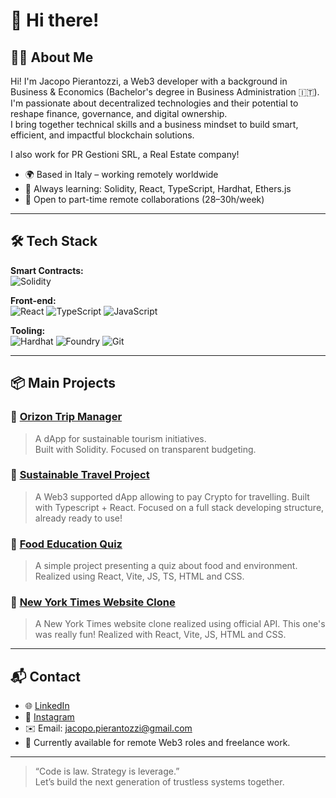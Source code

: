 # 👋 Hi there!

## 👨‍💻 About Me

Hi! I'm Jacopo Pierantozzi, a Web3 developer with a background in Business & Economics (Bachelor's degree in Business Administration 🇮🇹).  
I'm passionate about decentralized technologies and their potential to reshape finance, governance, and digital ownership.  
I bring together technical skills and a business mindset to build smart, efficient, and impactful blockchain solutions.

I also work for PR Gestioni SRL, a Real Estate company!

- 🌍 Based in Italy – working remotely worldwide
- 🧠 Always learning: Solidity, React, TypeScript, Hardhat, Ethers.js
- 🤝 Open to part-time remote collaborations (28–30h/week)

---

## 🛠 Tech Stack

**Smart Contracts:**  
![Solidity](https://img.shields.io/badge/Solidity-%23363636.svg?style=flat&logo=solidity&logoColor=white)

**Front-end:**  
![React](https://img.shields.io/badge/React-%2361DAFB.svg?style=flat&logo=react&logoColor=black)
![TypeScript](https://img.shields.io/badge/TypeScript-%23007ACC.svg?style=flat&logo=typescript&logoColor=white)
![JavaScript](https://img.shields.io/badge/JavaScript-%23F7DF1E.svg?style=flat&logo=javascript&logoColor=black)

**Tooling:**  
![Hardhat](https://img.shields.io/badge/Hardhat-%23000000.svg?style=flat&logo=ethereum&logoColor=white)
![Foundry](https://img.shields.io/badge/Foundry-%23000000.svg?style=flat&logo=forge&logoColor=white)
![Git](https://img.shields.io/badge/Git-%23F05032.svg?style=flat&logo=git&logoColor=white)

---

## 📦 Main Projects

### 🚀 [Orizon Trip Manager](https://github.com/JPier34/orizon-trip-manager)
> A dApp for sustainable tourism initiatives.  
Built with Solidity. Focused on transparent budgeting.

### 🎫 [Sustainable Travel Project](https://github.com/JPier34/sustainable-travel-project)
> A Web3 supported dApp allowing to pay Crypto for travelling.
Built with Typescript + React. Focused on a full stack developing structure, already ready to use!

### 🥘 [Food Education Quiz](https://github.com/JPier34/food-education-quiz)
> A simple project presenting a quiz about food and environment.
Realized using React, Vite, JS, TS, HTML and CSS.

### 📰 [New York Times Website Clone](https://github.com/JPier34/new-york-times-website-clone)
> A New York Times website clone realized using official API. This one's was really fun!
Realized with React, Vite, JS, HTML and CSS.

---

## 📬 Contact

- 🌐 [LinkedIn](https://www.linkedin.com/in/jacopo-pierantozzi-46240b288/)
- 📱 [Instagram](https://www.instagram.com/datboi_jpier/)
- ✉️ Email: jacopo.pierantozzi@gmail.com
- 🧠 Currently available for remote Web3 roles and freelance work.

---

> “Code is law. Strategy is leverage.”  
Let’s build the next generation of trustless systems together.  
